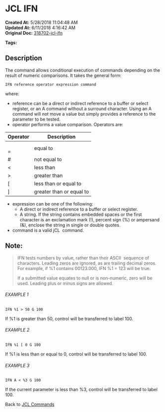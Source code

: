 # JCL IFN

**Created At:** 5/28/2018 11:04:48 AM  
**Updated At:** 6/11/2018 4:16:42 AM  
**Original Doc:** [318702-jcl-ifn](https://docs.jbase.com/45792-jcl/318702-jcl-ifn)  

**Tags:**
<badge text='jcl' vertical='middle' />

## Description 

The command allows conditional execution of commands depending on the result of numeric comparisons. It takes the general form:

```
IFN reference operator expression command
```

where:

- reference can be a direct or indirect reference to a buffer or select register, or an A command without a surround character. Using an A command will not move a value but simply provides a reference to the parameter to be tested.
- operator performs a value comparison. Operators are:



| Operator<br> | Description<br> |
| --- | --- |
| <br>=<br> | equal to<br> |
| #<br> | not equal to<br> |
| &lt;<br> | less than<br> |
| &gt;<br> | greater than<br> |
| [<br> | less than or equal to<br> |
| ]<br> | greater than or equal to<br> |


- expression can be one of the following:
    - A direct or indirect reference to a buffer or select register.
    - A string. If the string contains embedded spaces or the first character is an exclamation mark (!), percent sign (%) or ampersand (&), enclose the string in single or double quotes.
- command is a valid jCL  command.




## Note: 


> IFN tests numbers by value, rather than their ASCII  sequence of characters. Leading zeros are ignored, as are trailing decimal zeros. For example, if %1 contains 00123.000, IFN %1 = 123 will be true.
> 
> If a submitted value equates to null or is non-numeric, zero will be used. Leading plus or minus signs are allowed.




###### EXAMPLE 1

```
IFN %1 > 50 G 100
```

If %1 is greater than 50, control will be transferred to label 100.



###### EXAMPLE 2

```
IFN %1 [ 0 G 100
```

If %1 is less than or equal to 0, control will be transferred to label 100.



###### EXAMPLE 3

```
IFN A < %3 G 100
```

If the current parameter is less than %3, control will be transferred to label 100.



Back to [JCL Commands](./../jcl-commands)


